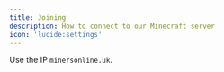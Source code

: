```yaml
---
title: Joining
description: How to connect to our Minecraft server
icon: 'lucide:settings'
---
```


Use the IP `minersonline.uk`.
